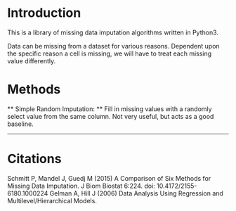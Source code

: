 # Introduction

This is a library of missing data imputation algorithms written in Python3.

Data can be missing from a dataset for various reasons. Dependent upon the specific reason a cell is missing, we will have to treat each missing value differently.

# Methods

** Simple Random Imputation: ** Fill in missing values with a randomly select value from the same column. Not very useful, but acts as a good baseline.

------

# Citations

Schmitt P, Mandel J, Guedj M (2015) A Comparison of Six Methods for Missing Data Imputation. J Biom Biostat 6:224. doi: 10.4172/2155-6180.1000224
Gelman A, Hill J (2006) Data Analysis Using Regression and Multilevel/Hierarchical Models.  
